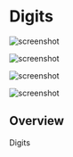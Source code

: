 Digits
================

![screenshot](https://raw.github.com/kushal23/play1/Attempt-1/doc/digits1.png)


![screenshot](https://raw.github.com/kushal23/play1/Attempt-1/doc/digits2.png)


![screenshot](https://raw.github.com/kushal23/play1/DigitsSelection-1/doc/digits5.png)

![screenshot](https://raw.github.com/kushal23/play1/DigitsSelection-1/doc/digits4.png)


Overview
--------

Digits